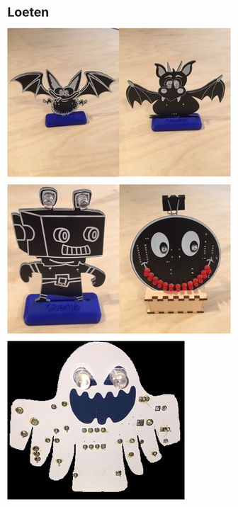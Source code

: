 # Loeten

![pic](https://github.com/frankyhub/Loeten/blob/main/fldr.jpg)

![pic](https://github.com/frankyhub/Loeten/blob/main/rosm.png)

![pic](https://github.com/frankyhub/Loeten/blob/main/Geist2.jpg)
